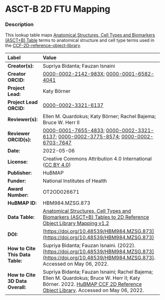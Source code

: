 # ASCT-B 2D FTU Mapping

### Description
This lookup table maps [Anatomical Structures, Cell Types and Biomarkers (ASCT+B) Table](https://hubmapconsortium.github.io/ccf/pages/ccf-anatomical-structures.html) terms to anatomical structure and cell type terms used in the [CCF-2D-reference-object-library](https://github.com/hubmapconsortium/ccf-2d-reference-object-library).

| Label | Value |
| :------------- |:-------------|
| **Creator(s):** | Supriya Bidanta; Fauzan Isnaini |
| **Creator ORCID:** | [0000-0002-2142-983X](https://orcid.org/0000-0002-2142-983X); [0000-0001-6582-4041](https://orcid.org/0000-0001-6582-4041) |
| **Project Lead:** | Katy B&ouml;rner |
| **Project Lead ORCID:** | [0000-0002-3321-6137](https://orcid.org/0000-0002-3321-6137) |
| **Reviewer(s):** | Ellen M. Quardokus; Katy Börner; Rachel Bajema; Bruce W. Herr II | 
| **Reviewer ORCID(s):** |[0000-0001-7655-4833](https://orcid.org/0000-0001-7655-4833); [0000-0002-3321-6137](https://orcid.org/0000-0002-3321-6137); [0000-0002-3775-8574](https://orcid.org/0000-0002-3775-8574); [0000-0002-6703-7647](https://orcid.org/0000-0002-6703-7647) |
| **Date:** | 2022-05-06 |
| **License:** | Creative Commons Attribution 4.0 International ([CC BY 4.0](https://creativecommons.org/licenses/by/4.0/)) |
| **Publisher:** | HuBMAP |
| **Funder:** | National Institutes of Health |
| **Award Number:** | OT2OD026671 |
| **HuBMAP ID:** | HBM984.MZSG.873 |
| **Data Table:** | [Anatomical Structures, Cell Types and Biomarkers (ASCT+B) Tables to 2D Reference Object Library Mapping v1.2](https://hubmapconsortium.github.io/ccf-releases/v1.2/2d-ftu/asct-b-ftu-2d-illustration-mapping.csv) |
| **DOI:** | [https://doi.org/10.48539/HBM984.MZSG.873](https://doi.org/10.48539/HBM984.MZSG.873) |
| **How to Cite This Data Table:** | Supriya Bidanta; Fauzan Isnaini. (2022). [https://doi.org/10.48539/HBM984.MZSG.873](https://doi.org/10.48539/HBM984.MZSG.873).  Accessed on May 06, 2022. |
| **How to Cite 3D Data Overall:** |  Supriya Bidanta; Fauzan Isnaini; Rachel Bajema; Ellen M. Quardokus; Bruce W. Herr II; Katy B&ouml;rner. 2022. [HuBMAP CCF 2D Reference Object Library](https://hubmapconsortium.github.io/ccf/pages/ccf-2d-reference-object-library.html). Accessed on May 06, 2022.
